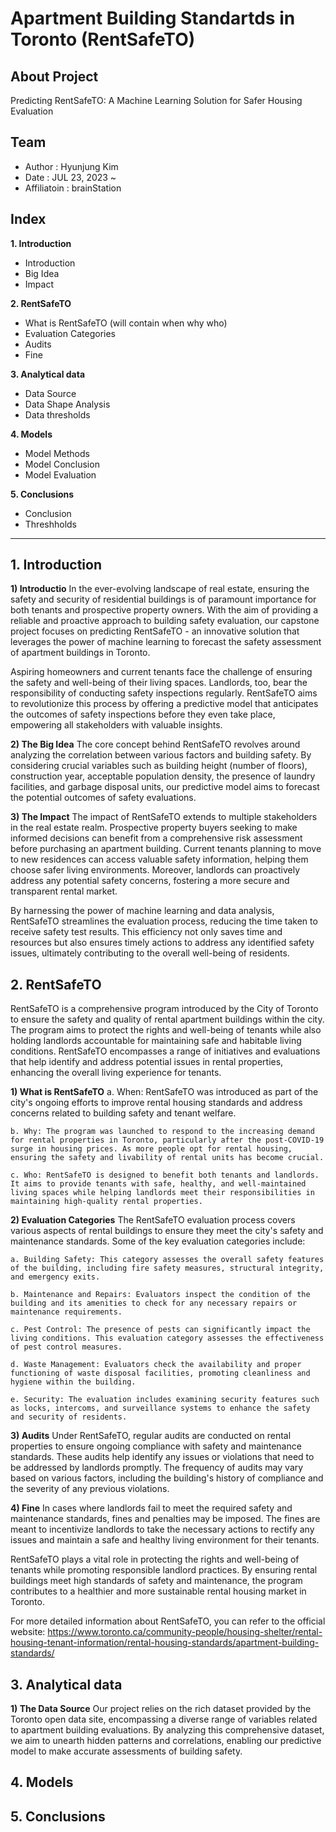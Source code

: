 # Apartment Building Standartds in Toronto (RentSafeTO)

## About Project
Predicting RentSafeTO: A Machine Learning Solution for Safer Housing Evaluation

## Team
- Author : Hyunjung Kim
- Date : JUL 23, 2023 ~ 
- Affiliatoin : brainStation

## Index
**1. Introduction**
 -  Introduction
 -  Big Idea
 -  Impact

**2. RentSafeTO**
 - What is RentSafeTO (will contain when why who)
 - Evaluation Categories
 - Audits
 - Fine

**3. Analytical data**
 - Data Source
 - Data Shape Analysis
 - Data thresholds

**4. Models**
 - Model Methods
 - Model Conclusion
 - Model Evaluation

**5. Conclusions**
 - Conclusion
 - Threshholds

 ----

## 1. Introduction

**1) Introductio**
In the ever-evolving landscape of real estate, ensuring the safety and security of residential buildings is of paramount importance for both tenants and prospective property owners. With the aim of providing a reliable and proactive approach to building safety evaluation, our capstone project focuses on predicting RentSafeTO - an innovative solution that leverages the power of machine learning to forecast the safety assessment of apartment buildings in Toronto.

Aspiring homeowners and current tenants face the challenge of ensuring the safety and well-being of their living spaces. Landlords, too, bear the responsibility of conducting safety inspections regularly. RentSafeTO aims to revolutionize this process by offering a predictive model that anticipates the outcomes of safety inspections before they even take place, empowering all stakeholders with valuable insights.

**2) The Big Idea**
The core concept behind RentSafeTO revolves around analyzing the correlation between various factors and building safety. By considering crucial variables such as building height (number of floors), construction year, acceptable population density, the presence of laundry facilities, and garbage disposal units, our predictive model aims to forecast the potential outcomes of safety evaluations.

**3) The Impact**
The impact of RentSafeTO extends to multiple stakeholders in the real estate realm. Prospective property buyers seeking to make informed decisions can benefit from a comprehensive risk assessment before purchasing an apartment building. Current tenants planning to move to new residences can access valuable safety information, helping them choose safer living environments. Moreover, landlords can proactively address any potential safety concerns, fostering a more secure and transparent rental market.

By harnessing the power of machine learning and data analysis, RentSafeTO streamlines the evaluation process, reducing the time taken to receive safety test results. This efficiency not only saves time and resources but also ensures timely actions to address any identified safety issues, ultimately contributing to the overall well-being of residents.

## 2. RentSafeTO

RentSafeTO is a comprehensive program introduced by the City of Toronto to ensure the safety and quality of rental apartment buildings within the city. The program aims to protect the rights and well-being of tenants while also holding landlords accountable for maintaining safe and habitable living conditions. RentSafeTO encompasses a range of initiatives and evaluations that help identify and address potential issues in rental properties, enhancing the overall living experience for tenants.

**1) What is RentSafeTO**
    a. When: RentSafeTO was introduced as part of the city's ongoing efforts to improve rental housing standards and address concerns related to building safety and tenant welfare.

    b. Why: The program was launched to respond to the increasing demand for rental properties in Toronto, particularly after the post-COVID-19 surge in housing prices. As more people opt for rental housing, ensuring the safety and livability of rental units has become crucial.

    c. Who: RentSafeTO is designed to benefit both tenants and landlords. It aims to provide tenants with safe, healthy, and well-maintained living spaces while helping landlords meet their responsibilities in maintaining high-quality rental properties.

**2) Evaluation Categories**
The RentSafeTO evaluation process covers various aspects of rental buildings to ensure they meet the city's safety and maintenance standards. Some of the key evaluation categories include:

    a. Building Safety: This category assesses the overall safety features of the building, including fire safety measures, structural integrity, and emergency exits.

    b. Maintenance and Repairs: Evaluators inspect the condition of the building and its amenities to check for any necessary repairs or maintenance requirements.

    c. Pest Control: The presence of pests can significantly impact the living conditions. This evaluation category assesses the effectiveness of pest control measures.

    d. Waste Management: Evaluators check the availability and proper functioning of waste disposal facilities, promoting cleanliness and hygiene within the building.

    e. Security: The evaluation includes examining security features such as locks, intercoms, and surveillance systems to enhance the safety and security of residents.

**3) Audits**
Under RentSafeTO, regular audits are conducted on rental properties to ensure ongoing compliance with safety and maintenance standards. These audits help identify any issues or violations that need to be addressed by landlords promptly. The frequency of audits may vary based on various factors, including the building's history of compliance and the severity of any previous violations.

**4) Fine**
In cases where landlords fail to meet the required safety and maintenance standards, fines and penalties may be imposed. The fines are meant to incentivize landlords to take the necessary actions to rectify any issues and maintain a safe and healthy living environment for their tenants.

RentSafeTO plays a vital role in protecting the rights and well-being of tenants while promoting responsible landlord practices. By ensuring rental buildings meet high standards of safety and maintenance, the program contributes to a healthier and more sustainable rental housing market in Toronto.

For more detailed information about RentSafeTO, you can refer to the official website: https://www.toronto.ca/community-people/housing-shelter/rental-housing-tenant-information/rental-housing-standards/apartment-building-standards/

## 3. Analytical data

**1) The Data Source**
Our project relies on the rich dataset provided by the Toronto open data site, encompassing a diverse range of variables related to apartment building evaluations. By analyzing this comprehensive dataset, we aim to unearth hidden patterns and correlations, enabling our predictive model to make accurate assessments of building safety.

## 4. Models

## 5. Conclusions

